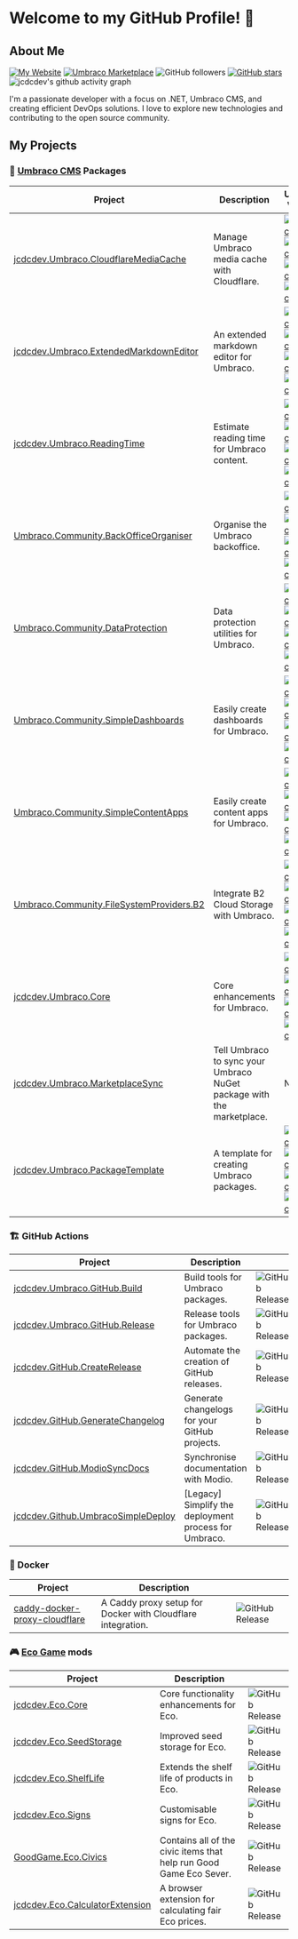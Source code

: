 # Welcome to my GitHub Profile! 👋

## About Me

[![My Website](https://img.shields.io/badge/Blog-jcdc.dev-jcdcdev?style=flat&color=3c4834&logo=rss&logoColor=white)](https://jcdc.dev)
[![Umbraco Marketplace](https://img.shields.io/badge/Umbraco%20Marketplace-9-%233544B1?style=flat&logo=umbraco)](https://marketplace.umbraco.com/author/jcdcdev)
![GitHub followers](https://img.shields.io/github/followers/jcdcdev?style=flat&logo=github&link=https%3A%2F%2Fgithub.com%2Fjcdcdev%3Ftab%3Dfollowers)
[![GitHub stars](https://img.shields.io/github/stars/jcdcdev?style=flat&logo=github)](https://github.com/jcdcdev?tab=repositories&q=&type=&language=&sort=stargazers)
![jcdcdev's github activity graph](https://github-readme-activity-graph.vercel.app/graph?username=jcdcdev&days=30&custom_title=jcdcdev%20-%20last%2030%20days&height=300&bg_color=3c483400&color=dfe2e6&line=2b3326&point=3c4834)

I'm a passionate developer with a focus on .NET, Umbraco CMS, and creating efficient DevOps solutions. I love to explore new technologies and contributing to the open source community.

## My Projects

### 🦄 [Umbraco CMS](https://umbraco.com/products/umbraco-cms) Packages
| Project                                                                                                         | Description                                                           | Umbraco Version                                                                                                                                                                                                                                                                                                                                                                                                                                                                                                                                                                                                   |
| --------------------------------------------------------------------------------------------------------------- | --------------------------------------------------------------------- | ----------------------------------------------------------------------------------------------------------------------------------------------------------------------------------------------------------------------------------------------------------------------------------------------------------------------------------------------------------------------------------------------------------------------------------------------------------------------------------------------------------------------------------------------------------------------------------------------------------------- |
| [jcdcdev.Umbraco.CloudflareMediaCache](https://github.com/jcdcdev/jcdcdev.Umbraco.CloudflareMediaCache)         | Manage Umbraco media cache with Cloudflare.                           | [![Umbraco 10](https://img.shields.io/badge/10-%233544B1?style=flat)](https://github.com/jcdcdev/jcdcdev.Umbraco.CloudflareMediaCache/tree/v10) [![Umbraco 12](https://img.shields.io/badge/12-%233544B1?style=flat)](https://github.com/jcdcdev/jcdcdev.Umbraco.CloudflareMediaCache/tree/v12) [![Umbraco 13](https://img.shields.io/badge/13-%233544B1?style=flat)](https://github.com/jcdcdev/jcdcdev.Umbraco.CloudflareMediaCache/tree/v13) [![Umbraco 14](https://img.shields.io/badge/⚠️-14-%233544B1?style=flat)](https://github.com/jcdcdev/jcdcdev.Umbraco.CloudflareMediaCache/tree/dev/v14)             |
| [jcdcdev.Umbraco.ExtendedMarkdownEditor](https://github.com/jcdcdev/jcdcdev.Umbraco.ExtendedMarkdownEditor)     | An extended markdown editor for Umbraco.                              | [![Umbraco 10](https://img.shields.io/badge/10-%233544B1?style=flat)](https://github.com/jcdcdev/jcdcdev.Umbraco.ExtendedMarkdownEditor/tree/v10) [![Umbraco 12](https://img.shields.io/badge/12-%233544B1?style=flat)](https://github.com/jcdcdev/jcdcdev.Umbraco.ExtendedMarkdownEditor/tree/v12) [![Umbraco 13](https://img.shields.io/badge/13-%233544B1?style=flat)](https://github.com/jcdcdev/jcdcdev.Umbraco.ExtendedMarkdownEditor/tree/v13) [![Umbraco 14](https://img.shields.io/badge/⚠️-14-%233544B1?style=flat)](https://github.com/jcdcdev/jcdcdev.Umbraco.ExtendedMarkdownEditor/tree/dev/v14)     |
| [jcdcdev.Umbraco.ReadingTime](https://github.com/jcdcdev/jcdcdev.Umbraco.ReadingTime)                           | Estimate reading time for Umbraco content.                            | [![Umbraco 10](https://img.shields.io/badge/10-%233544B1?style=flat)](https://github.com/jcdcdev/jcdcdev.Umbraco.ReadingTime/tree/v10) [![Umbraco 12](https://img.shields.io/badge/12-%233544B1?style=flat)](https://github.com/jcdcdev/jcdcdev.Umbraco.ReadingTime/tree/v12) [![Umbraco 13](https://img.shields.io/badge/13-%233544B1?style=flat)](https://github.com/jcdcdev/jcdcdev.Umbraco.ReadingTime/tree/v13) [![Umbraco 14](https://img.shields.io/badge/⚠️-14-%233544B1?style=flat)](https://github.com/jcdcdev/jcdcdev.Umbraco.ReadingTime/tree/dev/v14)                                                 |
| [Umbraco.Community.BackOfficeOrganiser](https://github.com/jcdcdev/Umbraco.Community.BackOfficeOrganiser)       | Organise the Umbraco backoffice.                                      | [![Umbraco 10](https://img.shields.io/badge/10-%233544B1?style=flat)](https://github.com/jcdcdev/Umbraco.Community.BackOfficeOrganiser/tree/v10) [![Umbraco 12](https://img.shields.io/badge/12-%233544B1?style=flat)](https://github.com/jcdcdev/Umbraco.Community.BackOfficeOrganiser/tree/v12) [![Umbraco 13](https://img.shields.io/badge/13-%233544B1?style=flat)](https://github.com/jcdcdev/Umbraco.Community.BackOfficeOrganiser/tree/v13) [![Umbraco 14](https://img.shields.io/badge/⚠️-14-%233544B1?style=flat)](https://github.com/jcdcdev/jcdcdev/Umbraco.Community.BackOfficeOrganiser/tree/dev/v14) |
| [Umbraco.Community.DataProtection](https://github.com/jcdcdev/Umbraco.Community.DataProtection)                 | Data protection utilities for Umbraco.                                | [![Umbraco 10](https://img.shields.io/badge/10-%233544B1?style=flat)](https://github.com/jcdcdev/Umbraco.Community.DataProtection/tree/v10) [![Umbraco 12](https://img.shields.io/badge/12-%233544B1?style=flat)](https://github.com/jcdcdev/Umbraco.Community.DataProtection/tree/v12) [![Umbraco 13](https://img.shields.io/badge/13-%233544B1?style=flat)](https://github.com/jcdcdev/Umbraco.Community.DataProtection/tree/v13) [![Umbraco 14](https://img.shields.io/badge/⚠️-14-%233544B1?style=flat)](https://github.com/jcdcdev/jcdcdev/Umbraco.Community.DataProtection/tree/dev/v14)                     |
| [Umbraco.Community.SimpleDashboards](https://github.com/jcdcdev/Umbraco.Community.SimpleDashboards)             | Easily create dashboards for Umbraco.                                 | [![Umbraco 10](https://img.shields.io/badge/10-%233544B1?style=flat)](https://github.com/jcdcdev/Umbraco.Community.SimpleDashboards/tree/v10) [![Umbraco 12](https://img.shields.io/badge/12-%233544B1?style=flat)](https://github.com/jcdcdev/Umbraco.Community.SimpleDashboards/tree/v12) [![Umbraco 13](https://img.shields.io/badge/13-%233544B1?style=flat)](https://github.com/jcdcdev/Umbraco.Community.SimpleDashboards/tree/v13) [![Umbraco 14](https://img.shields.io/badge/⚠️-14-%233544B1?style=flat)](https://github.com/jcdcdev/jcdcdev/Umbraco.Community.SimpleDashboards/tree/dev/v14)             |
| [Umbraco.Community.SimpleContentApps](https://github.com/jcdcdev/Umbraco.Community.SimpleContentApps)           | Easily create content apps for Umbraco.                               | [![Umbraco 10](https://img.shields.io/badge/10-%233544B1?style=flat)](https://github.com/jcdcdev/Umbraco.Community.SimpleContentApps/tree/v10) [![Umbraco 12](https://img.shields.io/badge/12-%233544B1?style=flat)](https://github.com/jcdcdev/Umbraco.Community.SimpleContentApps/tree/v12) [![Umbraco 13](https://img.shields.io/badge/13-%233544B1?style=flat)](https://github.com/jcdcdev/Umbraco.Community.SimpleContentApps/tree/v13) [![Umbraco 14](https://img.shields.io/badge/⚠️-14-%233544B1?style=flat)](https://github.com/jcdcdev/jcdcdev/Umbraco.Community.SimpleContentApps/tree/dev/v14)         |
| [Umbraco.Community.FileSystemProviders.B2](https://github.com/jcdcdev/Umbraco.Community.FileSystemProviders.B2) | Integrate B2 Cloud Storage with Umbraco.                              | [![Umbraco 10](https://img.shields.io/badge/10-%233544B1?style=flat)](https://github.com/jcdcdev/Umbraco.Community.FileSystemProviders/tree/v10) [![Umbraco 12](https://img.shields.io/badge/12-%233544B1?style=flat)](https://github.com/jcdcdev/Umbraco.Community.FileSystemProviders/tree/v12) [![Umbraco 13](https://img.shields.io/badge/13-%233544B1?style=flat)](https://github.com/jcdcdev/Umbraco.Community.FileSystemProviders/tree/v13) [![Umbraco 14](https://img.shields.io/badge/⚠️-14-%233544B1?style=flat)](https://github.com/jcdcdev/jcdcdev/Umbraco.Community.FileSystemProviders/tree/dev/v14) |
| [jcdcdev.Umbraco.Core](https://github.com/jcdcdev/jcdcdev.Umbraco.Core)                                         | Core enhancements for Umbraco.                                        | [![Umbraco 10](https://img.shields.io/badge/10-%233544B1?style=flat)](https://github.com/jcdcdev/jcdcdev.Umbraco.Core/tree/v10) [![Umbraco 12](https://img.shields.io/badge/12-%233544B1?style=flat)](https://github.com/jcdcdev/jcdcdev.Umbraco.Core/tree/v12) [![Umbraco 13](https://img.shields.io/badge/13-%233544B1?style=flat)](https://github.com/jcdcdev/jcdcdev.Umbraco.Core/tree/v13) [![Umbraco 14](https://img.shields.io/badge/⚠️-14-%233544B1?style=flat)](https://github.com/jcdcdev/jcdcdev.Umbraco.Core/tree/dev/v14)                                                                             |
| [jcdcdev.Umbraco.MarketplaceSync](https://github.com/jcdcdev/jcdcdev.Umbraco.MarketplaceSync)                   | Tell Umbraco to sync your Umbraco NuGet package with the marketplace. | N/A                                                                                                                                                                                                                                                                                                                                                                                                                                                                                                                                                                                                               |
| [jcdcdev.Umbraco.PackageTemplate](https://github.com/jcdcdev/jcdcdev.Umbraco.PackageTemplate)                   | A template for creating Umbraco packages.                             | [![Umbraco 10](https://img.shields.io/badge/10-%233544B1?style=flat)](https://github.com/jcdcdev/jcdcdev.Umbraco.PackageTemplate/tree/main) [![Umbraco 12](https://img.shields.io/badge/12-%233544B1?style=flat)](https://github.com/jcdcdev/jcdcdev.Umbraco.PackageTemplate/tree/main) [![Umbraco 13](https://img.shields.io/badge/13-%233544B1?style=flat)](https://github.com/jcdcdev/jcdcdev.Umbraco.PackageTemplate/tree/main) [![Umbraco 14](https://img.shields.io/badge/⚠️-14-%233544B1?style=flat)](https://github.com/jcdcdev/jcdcdev.Umbraco.PackageTemplate/tree/main)                                 |

### 🏗️ GitHub Actions
| Project                                                                                             | Description                                           |                                                                                                     |
| --------------------------------------------------------------------------------------------------- | ----------------------------------------------------- | --------------------------------------------------------------------------------------------------- |
| [jcdcdev.Umbraco.GitHub.Build](https://github.com/jcdcdev/jcdcdev.Umbraco.GitHub.Build)             | Build tools for Umbraco packages.                     | ![GitHub Release](https://img.shields.io/github/v/release/jcdcdev/jcdcdev.Umbraco.GitHub.Build)     |
| [jcdcdev.Umbraco.GitHub.Release](https://github.com/jcdcdev/jcdcdev.Umbraco.GitHub.Release)         | Release tools for Umbraco packages.                   | ![GitHub Release](https://img.shields.io/github/v/release/jcdcdev/jcdcdev.Umbraco.GitHub.Release)   |
| [jcdcdev.GitHub.CreateRelease](https://github.com/jcdcdev/jcdcdev.GitHub.CreateRelease)             | Automate the creation of GitHub releases.             | ![GitHub Release](https://img.shields.io/github/v/release/jcdcdev/jcdcdev.GitHub.CreateRelease)     |
| [jcdcdev.GitHub.GenerateChangelog](https://github.com/jcdcdev/jcdcdev.GitHub.GenerateChangelog)     | Generate changelogs for your GitHub projects.         | ![GitHub Release](https://img.shields.io/github/v/release/jcdcdev/jcdcdev.GitHub.GenerateChangelog) |
| [jcdcdev.GitHub.ModioSyncDocs](https://github.com/jcdcdev/jcdcdev.GitHub.ModioSyncDocs)             | Synchronise documentation with Modio.                 | ![GitHub Release](https://img.shields.io/github/v/release/jcdcdev/jcdcdev.GitHub.ModioSyncDocs)     |
| [jcdcdev.Github.UmbracoSimpleDeploy](https://github.com/jcdcdev/jcdcdev.Github.UmbracoSimpleDeploy) | [Legacy] Simplify the deployment process for Umbraco. | ![GitHub Release](https://img.shields.io/github/v/tag/jcdcdev/jcdcdev.Github.UmbracoSimpleDeploy)   |

### 🐋 Docker
| Project                                                                                   | Description                                                 |                                                                                                  |
| ----------------------------------------------------------------------------------------- | ----------------------------------------------------------- | ------------------------------------------------------------------------------------------------ |
| [caddy-docker-proxy-cloudflare](https://github.com/jcdcdev/caddy-docker-proxy-cloudflare) | A Caddy proxy setup for Docker with Cloudflare integration. | ![GitHub Release](https://img.shields.io/github/v/release/jcdcdev/caddy-docker-proxy-cloudflare) |

### 🎮 [Eco Game]([url](https://play.eco/)) mods
| Project                                                                                       | Description                                                        |                                                                                                    |
| --------------------------------------------------------------------------------------------- | ------------------------------------------------------------------ | -------------------------------------------------------------------------------------------------- |
| [jcdcdev.Eco.Core](https://github.com/jcdcdev/jcdcdev.Eco.Core)                               | Core functionality enhancements for Eco.                           | ![GitHub Release](https://img.shields.io/github/v/release/jcdcdev/jcdcdev.Eco.Core)                |
| [jcdcdev.Eco.SeedStorage](https://github.com/jcdcdev/jcdcdev.Eco.SeedStorage)                 | Improved seed storage for Eco.                                     | ![GitHub Release](https://img.shields.io/github/v/release/jcdcdev/jcdcdev.Eco.SeedStorage)         |
| [jcdcdev.Eco.ShelfLife](https://github.com/jcdcdev/jcdcdev.Eco.ShelfLife)                     | Extends the shelf life of products in Eco.                         | ![GitHub Release](https://img.shields.io/github/v/release/jcdcdev/jcdcdev.Eco.ShelfLife)           |
| [jcdcdev.Eco.Signs](https://github.com/jcdcdev/jcdcdev.Eco.Signs)                             | Customisable signs for Eco.                                        | ![GitHub Release](https://img.shields.io/github/v/release/jcdcdev/jcdcdev.Eco.Signs)               |
| [GoodGame.Eco.Civics](https://github.com/jcdcdev/GoodGame.Eco.Civics)                         | Contains all of the civic items that help run Good Game Eco Sever. | ![GitHub Release](https://img.shields.io/github/v/release/jcdcdev/GoodGame.Eco.Civics)             |
| [jcdcdev.Eco.CalculatorExtension](https://github.com/jcdcdev/jcdcdev.Eco.CalculatorExtension) | A browser extension for calculating fair Eco prices.               | ![GitHub Release](https://img.shields.io/github/v/release/jcdcdev/jcdcdev.Eco.CalculatorExtension) |